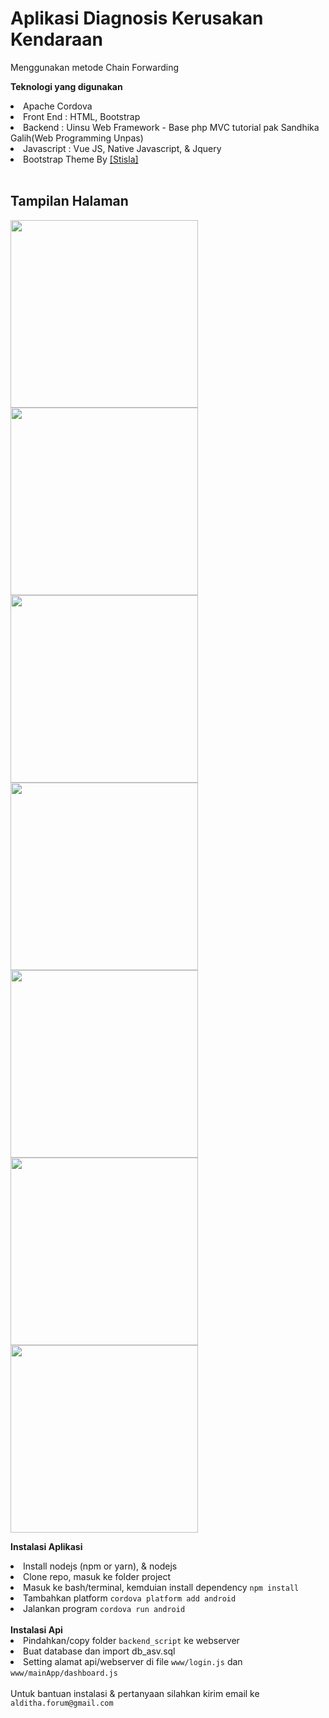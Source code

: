 # Aplikasi Diagnosis Kerusakan Kendaraan

Menggunakan metode Chain Forwarding

<b>Teknologi yang digunakan</b>
<li>Apache Cordova</li>
<li>Front End : HTML, Bootstrap</li>
<li>Backend : Uinsu Web Framework - Base php MVC tutorial pak Sandhika Galih(Web Programming Unpas)</li>
<li>Javascript : Vue JS, Native Javascript, & Jquery</li>
<li>Bootstrap Theme By <a href='https://demo.getstisla.com/index.html'>[Stisla]</a></li>
<br/>

<h2>Tampilan Halaman</h2>
<img src='https://github.com/haxorsprogramming/Haxors-Contributors/blob/master/diagnosis-kendaraan-apps/halaman_awal.png?raw=true' width='300'>

<img src='https://github.com/haxorsprogramming/Haxors-Contributors/blob/master/diagnosis-kendaraan-apps/halaman_login.png?raw=true' width='300'>

<img src='https://github.com/haxorsprogramming/Haxors-Contributors/blob/master/diagnosis-kendaraan-apps/dashboard.png?raw=true' width='300'>

<img src='https://github.com/haxorsprogramming/Haxors-Contributors/blob/master/diagnosis-kendaraan-apps/history_uji.png?raw=true' width='300'>

<img src='https://github.com/haxorsprogramming/Haxors-Contributors/blob/master/diagnosis-kendaraan-apps/data_gejala.png?raw=true' width='300'>

<img src='https://github.com/haxorsprogramming/Haxors-Contributors/blob/master/diagnosis-kendaraan-apps/uji_diagnosis.png?raw=true' width='300'>

<img src='https://github.com/haxorsprogramming/Haxors-Contributors/blob/master/diagnosis-kendaraan-apps/hasil.png?raw=true' width='300'>

<b>Instalasi Aplikasi</b>
<li>Install nodejs (npm or yarn), & nodejs</li>
<li>Clone repo, masuk ke folder project</li>
<li>Masuk ke bash/terminal, kemduian install dependency <code>npm install</code></li>
<li>Tambahkan platform <code>cordova platform add android</code></li>
<li>Jalankan program <code>cordova run android</code></li>
<br/>
<b>Instalasi Api</b>
<li>Pindahkan/copy folder <code>backend_script</code> ke webserver</li>
<li>Buat database dan import db_asv.sql</li>
<li>Setting alamat api/webserver di file <code>www/login.js</code> dan <code>www/mainApp/dashboard.js</code></li>

<br/>
Untuk bantuan instalasi & pertanyaan silahkan kirim email ke <code>alditha.forum@gmail.com</code>

